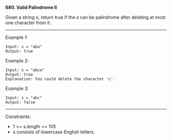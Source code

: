 **680. Valid Palindrome II**

Given a string s, return true if the s can be palindrome after deleting at most one character from it.

*** 

Example 1:
```
Input: s = "aba"
Output: true
```
Example 2:
```
Input: s = "abca"
Output: true
Explanation: You could delete the character 'c'.
```
Example 3:
```
Input: s = "abc"
Output: false
``` 
***
Constraints:

- 1 <= s.length <= 105
- s consists of lowercase English letters.